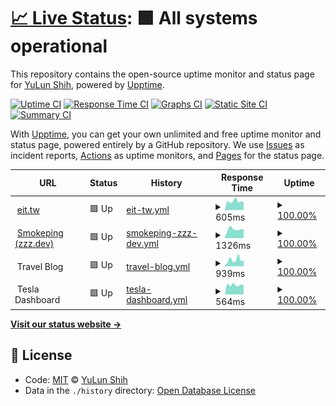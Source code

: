 # [📈 Live Status](https://up.zzz.dev): <!--live status--> **🟩 All systems operational**

This repository contains the open-source uptime monitor and status page for [YuLun Shih](http://yulun.me), powered by [Upptime](https://github.com/upptime/upptime).

[![Uptime CI](https://github.com/koj-co/upptime/workflows/Uptime%20CI/badge.svg)](https://github.com/koj-co/upptime/actions?query=workflow%3A%22Uptime+CI%22)
[![Response Time CI](https://github.com/koj-co/upptime/workflows/Response%20Time%20CI/badge.svg)](https://github.com/koj-co/upptime/actions?query=workflow%3A%22Response+Time+CI%22)
[![Graphs CI](https://github.com/koj-co/upptime/workflows/Graphs%20CI/badge.svg)](https://github.com/koj-co/upptime/actions?query=workflow%3A%22Graphs+CI%22)
[![Static Site CI](https://github.com/koj-co/upptime/workflows/Static%20Site%20CI/badge.svg)](https://github.com/koj-co/upptime/actions?query=workflow%3A%22Static+Site+CI%22)
[![Summary CI](https://github.com/koj-co/upptime/workflows/Summary%20CI/badge.svg)](https://github.com/koj-co/upptime/actions?query=workflow%3A%22Summary+CI%22)

With [Upptime](https://upptime.js.org), you can get your own unlimited and free uptime monitor and status page, powered entirely by a GitHub repository. We use [Issues](https://github.com/imZack/up.zzz.dev/issues) as incident reports, [Actions](https://github.com/imZack/up.zzz.dev/actions) as uptime monitors, and [Pages](https://up.zzz.dev) for the status page.

<!--start: status pages-->
<!-- This summary is generated by Upptime (https://github.com/upptime/upptime) -->
<!-- Do not edit this manually, your changes will be overwritten -->
<!-- prettier-ignore -->
| URL | Status | History | Response Time | Uptime |
| --- | ------ | ------- | ------------- | ------ |
| <img alt="" src="https://favicons.githubusercontent.com/eit.tw" height="13"> [eit.tw](https://eit.tw) | 🟩 Up | [eit-tw.yml](https://github.com/imZack/up.zzz.dev/commits/master/history/eit-tw.yml) | <details><summary><img alt="Response time graph" src="./graphs/eit-tw/response-time-week.png" height="20"> 605ms</summary><br><a href="https://up.zzz.dev/history/eit-tw"><img alt="Response time 603" src="https://img.shields.io/endpoint?url=https%3A%2F%2Fraw.githubusercontent.com%2FimZack%2Fup.zzz.dev%2Fmaster%2Fapi%2Feit-tw%2Fresponse-time.json"></a><br><a href="https://up.zzz.dev/history/eit-tw"><img alt="24-hour response time 541" src="https://img.shields.io/endpoint?url=https%3A%2F%2Fraw.githubusercontent.com%2FimZack%2Fup.zzz.dev%2Fmaster%2Fapi%2Feit-tw%2Fresponse-time-day.json"></a><br><a href="https://up.zzz.dev/history/eit-tw"><img alt="7-day response time 605" src="https://img.shields.io/endpoint?url=https%3A%2F%2Fraw.githubusercontent.com%2FimZack%2Fup.zzz.dev%2Fmaster%2Fapi%2Feit-tw%2Fresponse-time-week.json"></a><br><a href="https://up.zzz.dev/history/eit-tw"><img alt="30-day response time 624" src="https://img.shields.io/endpoint?url=https%3A%2F%2Fraw.githubusercontent.com%2FimZack%2Fup.zzz.dev%2Fmaster%2Fapi%2Feit-tw%2Fresponse-time-month.json"></a><br><a href="https://up.zzz.dev/history/eit-tw"><img alt="1-year response time 603" src="https://img.shields.io/endpoint?url=https%3A%2F%2Fraw.githubusercontent.com%2FimZack%2Fup.zzz.dev%2Fmaster%2Fapi%2Feit-tw%2Fresponse-time-year.json"></a></details> | <details><summary><a href="https://up.zzz.dev/history/eit-tw">100.00%</a></summary><a href="https://up.zzz.dev/history/eit-tw"><img alt="All-time uptime 100.00%" src="https://img.shields.io/endpoint?url=https%3A%2F%2Fraw.githubusercontent.com%2FimZack%2Fup.zzz.dev%2Fmaster%2Fapi%2Feit-tw%2Fuptime.json"></a><br><a href="https://up.zzz.dev/history/eit-tw"><img alt="24-hour uptime 100.00%" src="https://img.shields.io/endpoint?url=https%3A%2F%2Fraw.githubusercontent.com%2FimZack%2Fup.zzz.dev%2Fmaster%2Fapi%2Feit-tw%2Fuptime-day.json"></a><br><a href="https://up.zzz.dev/history/eit-tw"><img alt="7-day uptime 100.00%" src="https://img.shields.io/endpoint?url=https%3A%2F%2Fraw.githubusercontent.com%2FimZack%2Fup.zzz.dev%2Fmaster%2Fapi%2Feit-tw%2Fuptime-week.json"></a><br><a href="https://up.zzz.dev/history/eit-tw"><img alt="30-day uptime 100.00%" src="https://img.shields.io/endpoint?url=https%3A%2F%2Fraw.githubusercontent.com%2FimZack%2Fup.zzz.dev%2Fmaster%2Fapi%2Feit-tw%2Fuptime-month.json"></a><br><a href="https://up.zzz.dev/history/eit-tw"><img alt="1-year uptime 100.00%" src="https://img.shields.io/endpoint?url=https%3A%2F%2Fraw.githubusercontent.com%2FimZack%2Fup.zzz.dev%2Fmaster%2Fapi%2Feit-tw%2Fuptime-year.json"></a></details>
| <img alt="" src="https://favicons.githubusercontent.com/smokeping.zzz.dev" height="13"> [Smokeping (zzz.dev)](https://smokeping.zzz.dev/smokeping/) | 🟩 Up | [smokeping-zzz-dev.yml](https://github.com/imZack/up.zzz.dev/commits/master/history/smokeping-zzz-dev.yml) | <details><summary><img alt="Response time graph" src="./graphs/smokeping-zzz-dev/response-time-week.png" height="20"> 1326ms</summary><br><a href="https://up.zzz.dev/history/smokeping-zzz-dev"><img alt="Response time 1275" src="https://img.shields.io/endpoint?url=https%3A%2F%2Fraw.githubusercontent.com%2FimZack%2Fup.zzz.dev%2Fmaster%2Fapi%2Fsmokeping-zzz-dev%2Fresponse-time.json"></a><br><a href="https://up.zzz.dev/history/smokeping-zzz-dev"><img alt="24-hour response time 1394" src="https://img.shields.io/endpoint?url=https%3A%2F%2Fraw.githubusercontent.com%2FimZack%2Fup.zzz.dev%2Fmaster%2Fapi%2Fsmokeping-zzz-dev%2Fresponse-time-day.json"></a><br><a href="https://up.zzz.dev/history/smokeping-zzz-dev"><img alt="7-day response time 1326" src="https://img.shields.io/endpoint?url=https%3A%2F%2Fraw.githubusercontent.com%2FimZack%2Fup.zzz.dev%2Fmaster%2Fapi%2Fsmokeping-zzz-dev%2Fresponse-time-week.json"></a><br><a href="https://up.zzz.dev/history/smokeping-zzz-dev"><img alt="30-day response time 1299" src="https://img.shields.io/endpoint?url=https%3A%2F%2Fraw.githubusercontent.com%2FimZack%2Fup.zzz.dev%2Fmaster%2Fapi%2Fsmokeping-zzz-dev%2Fresponse-time-month.json"></a><br><a href="https://up.zzz.dev/history/smokeping-zzz-dev"><img alt="1-year response time 1275" src="https://img.shields.io/endpoint?url=https%3A%2F%2Fraw.githubusercontent.com%2FimZack%2Fup.zzz.dev%2Fmaster%2Fapi%2Fsmokeping-zzz-dev%2Fresponse-time-year.json"></a></details> | <details><summary><a href="https://up.zzz.dev/history/smokeping-zzz-dev">100.00%</a></summary><a href="https://up.zzz.dev/history/smokeping-zzz-dev"><img alt="All-time uptime 100.00%" src="https://img.shields.io/endpoint?url=https%3A%2F%2Fraw.githubusercontent.com%2FimZack%2Fup.zzz.dev%2Fmaster%2Fapi%2Fsmokeping-zzz-dev%2Fuptime.json"></a><br><a href="https://up.zzz.dev/history/smokeping-zzz-dev"><img alt="24-hour uptime 100.00%" src="https://img.shields.io/endpoint?url=https%3A%2F%2Fraw.githubusercontent.com%2FimZack%2Fup.zzz.dev%2Fmaster%2Fapi%2Fsmokeping-zzz-dev%2Fuptime-day.json"></a><br><a href="https://up.zzz.dev/history/smokeping-zzz-dev"><img alt="7-day uptime 100.00%" src="https://img.shields.io/endpoint?url=https%3A%2F%2Fraw.githubusercontent.com%2FimZack%2Fup.zzz.dev%2Fmaster%2Fapi%2Fsmokeping-zzz-dev%2Fuptime-week.json"></a><br><a href="https://up.zzz.dev/history/smokeping-zzz-dev"><img alt="30-day uptime 100.00%" src="https://img.shields.io/endpoint?url=https%3A%2F%2Fraw.githubusercontent.com%2FimZack%2Fup.zzz.dev%2Fmaster%2Fapi%2Fsmokeping-zzz-dev%2Fuptime-month.json"></a><br><a href="https://up.zzz.dev/history/smokeping-zzz-dev"><img alt="1-year uptime 100.00%" src="https://img.shields.io/endpoint?url=https%3A%2F%2Fraw.githubusercontent.com%2FimZack%2Fup.zzz.dev%2Fmaster%2Fapi%2Fsmokeping-zzz-dev%2Fuptime-year.json"></a></details>
| <img alt="" src="https://favicons.githubusercontent.com/null" height="13"> Travel Blog | 🟩 Up | [travel-blog.yml](https://github.com/imZack/up.zzz.dev/commits/master/history/travel-blog.yml) | <details><summary><img alt="Response time graph" src="./graphs/travel-blog/response-time-week.png" height="20"> 939ms</summary><br><a href="https://up.zzz.dev/history/travel-blog"><img alt="Response time 942" src="https://img.shields.io/endpoint?url=https%3A%2F%2Fraw.githubusercontent.com%2FimZack%2Fup.zzz.dev%2Fmaster%2Fapi%2Ftravel-blog%2Fresponse-time.json"></a><br><a href="https://up.zzz.dev/history/travel-blog"><img alt="24-hour response time 740" src="https://img.shields.io/endpoint?url=https%3A%2F%2Fraw.githubusercontent.com%2FimZack%2Fup.zzz.dev%2Fmaster%2Fapi%2Ftravel-blog%2Fresponse-time-day.json"></a><br><a href="https://up.zzz.dev/history/travel-blog"><img alt="7-day response time 939" src="https://img.shields.io/endpoint?url=https%3A%2F%2Fraw.githubusercontent.com%2FimZack%2Fup.zzz.dev%2Fmaster%2Fapi%2Ftravel-blog%2Fresponse-time-week.json"></a><br><a href="https://up.zzz.dev/history/travel-blog"><img alt="30-day response time 999" src="https://img.shields.io/endpoint?url=https%3A%2F%2Fraw.githubusercontent.com%2FimZack%2Fup.zzz.dev%2Fmaster%2Fapi%2Ftravel-blog%2Fresponse-time-month.json"></a><br><a href="https://up.zzz.dev/history/travel-blog"><img alt="1-year response time 942" src="https://img.shields.io/endpoint?url=https%3A%2F%2Fraw.githubusercontent.com%2FimZack%2Fup.zzz.dev%2Fmaster%2Fapi%2Ftravel-blog%2Fresponse-time-year.json"></a></details> | <details><summary><a href="https://up.zzz.dev/history/travel-blog">100.00%</a></summary><a href="https://up.zzz.dev/history/travel-blog"><img alt="All-time uptime 100.00%" src="https://img.shields.io/endpoint?url=https%3A%2F%2Fraw.githubusercontent.com%2FimZack%2Fup.zzz.dev%2Fmaster%2Fapi%2Ftravel-blog%2Fuptime.json"></a><br><a href="https://up.zzz.dev/history/travel-blog"><img alt="24-hour uptime 100.00%" src="https://img.shields.io/endpoint?url=https%3A%2F%2Fraw.githubusercontent.com%2FimZack%2Fup.zzz.dev%2Fmaster%2Fapi%2Ftravel-blog%2Fuptime-day.json"></a><br><a href="https://up.zzz.dev/history/travel-blog"><img alt="7-day uptime 100.00%" src="https://img.shields.io/endpoint?url=https%3A%2F%2Fraw.githubusercontent.com%2FimZack%2Fup.zzz.dev%2Fmaster%2Fapi%2Ftravel-blog%2Fuptime-week.json"></a><br><a href="https://up.zzz.dev/history/travel-blog"><img alt="30-day uptime 100.00%" src="https://img.shields.io/endpoint?url=https%3A%2F%2Fraw.githubusercontent.com%2FimZack%2Fup.zzz.dev%2Fmaster%2Fapi%2Ftravel-blog%2Fuptime-month.json"></a><br><a href="https://up.zzz.dev/history/travel-blog"><img alt="1-year uptime 100.00%" src="https://img.shields.io/endpoint?url=https%3A%2F%2Fraw.githubusercontent.com%2FimZack%2Fup.zzz.dev%2Fmaster%2Fapi%2Ftravel-blog%2Fuptime-year.json"></a></details>
| <img alt="" src="https://favicons.githubusercontent.com/null" height="13"> Tesla Dashboard | 🟩 Up | [tesla-dashboard.yml](https://github.com/imZack/up.zzz.dev/commits/master/history/tesla-dashboard.yml) | <details><summary><img alt="Response time graph" src="./graphs/tesla-dashboard/response-time-week.png" height="20"> 564ms</summary><br><a href="https://up.zzz.dev/history/tesla-dashboard"><img alt="Response time 555" src="https://img.shields.io/endpoint?url=https%3A%2F%2Fraw.githubusercontent.com%2FimZack%2Fup.zzz.dev%2Fmaster%2Fapi%2Ftesla-dashboard%2Fresponse-time.json"></a><br><a href="https://up.zzz.dev/history/tesla-dashboard"><img alt="24-hour response time 493" src="https://img.shields.io/endpoint?url=https%3A%2F%2Fraw.githubusercontent.com%2FimZack%2Fup.zzz.dev%2Fmaster%2Fapi%2Ftesla-dashboard%2Fresponse-time-day.json"></a><br><a href="https://up.zzz.dev/history/tesla-dashboard"><img alt="7-day response time 564" src="https://img.shields.io/endpoint?url=https%3A%2F%2Fraw.githubusercontent.com%2FimZack%2Fup.zzz.dev%2Fmaster%2Fapi%2Ftesla-dashboard%2Fresponse-time-week.json"></a><br><a href="https://up.zzz.dev/history/tesla-dashboard"><img alt="30-day response time 569" src="https://img.shields.io/endpoint?url=https%3A%2F%2Fraw.githubusercontent.com%2FimZack%2Fup.zzz.dev%2Fmaster%2Fapi%2Ftesla-dashboard%2Fresponse-time-month.json"></a><br><a href="https://up.zzz.dev/history/tesla-dashboard"><img alt="1-year response time 555" src="https://img.shields.io/endpoint?url=https%3A%2F%2Fraw.githubusercontent.com%2FimZack%2Fup.zzz.dev%2Fmaster%2Fapi%2Ftesla-dashboard%2Fresponse-time-year.json"></a></details> | <details><summary><a href="https://up.zzz.dev/history/tesla-dashboard">100.00%</a></summary><a href="https://up.zzz.dev/history/tesla-dashboard"><img alt="All-time uptime 100.00%" src="https://img.shields.io/endpoint?url=https%3A%2F%2Fraw.githubusercontent.com%2FimZack%2Fup.zzz.dev%2Fmaster%2Fapi%2Ftesla-dashboard%2Fuptime.json"></a><br><a href="https://up.zzz.dev/history/tesla-dashboard"><img alt="24-hour uptime 100.00%" src="https://img.shields.io/endpoint?url=https%3A%2F%2Fraw.githubusercontent.com%2FimZack%2Fup.zzz.dev%2Fmaster%2Fapi%2Ftesla-dashboard%2Fuptime-day.json"></a><br><a href="https://up.zzz.dev/history/tesla-dashboard"><img alt="7-day uptime 100.00%" src="https://img.shields.io/endpoint?url=https%3A%2F%2Fraw.githubusercontent.com%2FimZack%2Fup.zzz.dev%2Fmaster%2Fapi%2Ftesla-dashboard%2Fuptime-week.json"></a><br><a href="https://up.zzz.dev/history/tesla-dashboard"><img alt="30-day uptime 100.00%" src="https://img.shields.io/endpoint?url=https%3A%2F%2Fraw.githubusercontent.com%2FimZack%2Fup.zzz.dev%2Fmaster%2Fapi%2Ftesla-dashboard%2Fuptime-month.json"></a><br><a href="https://up.zzz.dev/history/tesla-dashboard"><img alt="1-year uptime 100.00%" src="https://img.shields.io/endpoint?url=https%3A%2F%2Fraw.githubusercontent.com%2FimZack%2Fup.zzz.dev%2Fmaster%2Fapi%2Ftesla-dashboard%2Fuptime-year.json"></a></details>

<!--end: status pages-->

[**Visit our status website →**](https://up.zzz.dev)

## 📄 License

- Code: [MIT](./LICENSE) © [YuLun Shih](http://yulun.me)
- Data in the `./history` directory: [Open Database License](https://opendatacommons.org/licenses/odbl/1-0/)
